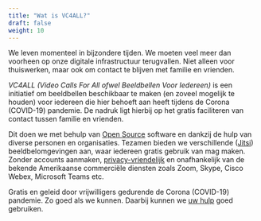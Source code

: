 ```yaml
---
title: "Wat is VC4ALL?"
draft: false
weight: 10
---
```


We leven momenteel in bijzondere tijden. We moeten veel meer dan voorheen op onze
digitale infrastructuur terugvallen. Niet alleen voor thuiswerken, maar ook om contact te blijven met familie en vrienden.

_VC4ALL (Video Calls For All ofwel Beeldbellen Voor Iedereen)_ is
een initiatief om beeldbellen beschikbaar te maken (en zoveel mogelijk te houden)
voor iedereen die hier behoeft aan heeft tijdens de Corona (COVID-19) pandemie. 
De nadruk ligt hierbij op het gratis faciliteren van contact tussen familie en vrienden.

Dit doen we met behulp van [Open Source](https://nl.wikipedia.org/wiki/Open_source) software en dankzij de hulp van diverse personen en organisaties. 
Tezamen bieden we verschillende ([Jitsi](https://jitsi.org)) beeldbelomgevingen aan, waar iedereen gratis gebruik van mag maken. 
Zonder accounts aanmaken, [privacy-vriendelijk](/privacy) en onafhankelijk van de bekende Amerikaanse commerciële diensten zoals Zoom, Skype, Cisco Webex, Microsoft Teams etc.

Gratis en geleid door vrijwilligers gedurende de Corona (COVID-19)
pandemie. Zo goed als we kunnen. Daarbij kunnen we [uw hulp](/contribute) goed gebruiken.

